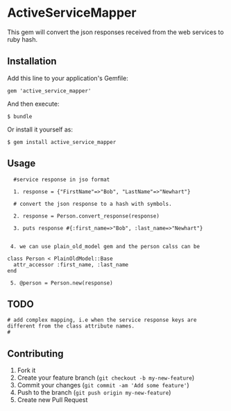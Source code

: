 # ActiveServiceMapper

This gem will convert the json responses received from the web services to ruby hash.

## Installation

Add this line to your application's Gemfile:

    gem 'active_service_mapper'

And then execute:

    $ bundle

Or install it yourself as:

    $ gem install active_service_mapper

## Usage
      #service response in jso format 
      
      1. response = {"FirstName"=>"Bob", "LastName"=>"Newhart"}
      
      # convert the json response to a hash with symbols.
      
      2. response = Person.convert_response(response)

      3. puts response #{:first_name=>"Bob", :last_name=>"Newhart"}
   
        
     4. we can use plain_old_model gem and the person calss can be 
    
    class Person < PlainOldModel::Base
      attr_accessor :first_name, :last_name
    end

     5. @person = Person.new(response)
     
## TODO
    # add complex mapping, i.e when the service response keys are different from the class attribute names.
    # 

## Contributing

1. Fork it
2. Create your feature branch (`git checkout -b my-new-feature`)
3. Commit your changes (`git commit -am 'Add some feature'`)
4. Push to the branch (`git push origin my-new-feature`)
5. Create new Pull Request
